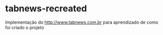 # tabnews-recreated
Implementação do http://www.tabnews.com.br para aprendizado de como foi criado o projeto
